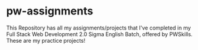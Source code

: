 # pw-assignments
This Repository has all my assignments/projects that I've completed in my Full Stack Web Development 2.0 Sigma English Batch, offered by PWSkills.
These are my practice projects!
